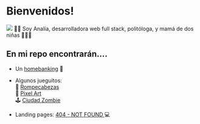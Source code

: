 # Bienvenidos! 
<img src="https://media.giphy.com/media/DSJXFUdrXtLWu8qFH6/giphy.gif" />
 👩‍💻 Soy Analía, desarrolladora web full stack, politóloga, y mamá de dos niñas 👩‍👧‍👧 

## En mi repo encontrarán....

- Un <a href="https://anita86.github.io/Proyecto-2-Homebanking/">homebanking</a> 🏧  

- Algunos jueguitos:  
🧩 <a href="https://anita86.github.io/Proyecto-3-Rompecabezas/">Rompecabezas</a> <br> 
🎨 <a href="https://anita86.github.io/Proyecto-4-Pixel-art/">Pixel Art</a> <br> 
🕹️ <a href="https://anita86.github.io/Proyecto-5-Ciudad-Zombie/">Ciudad Zombie</a>  

- Landing pages: <a href="https://anita86.github.io/404-NOT-FOUND/">404 - NOT FOUND </a> 💻 




<!---
anita86/anita86 is a ✨ special ✨ repository because its `README.md` (this file) appears on your GitHub profile.
You can click the Preview link to take a look at your changes.
--->
